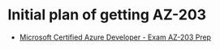 # Initial plan of getting AZ-203
- [Microsoft Certified Azure Developer - Exam AZ-203 Prep](https://acloudguru.com/course/microsoft-certified-azure-developer-exam-az-203-prep?utm_campaign=11658870399&utm_source=google&utm_medium=cpc&utm_content=481013342802&utm_term=b_&adgroupid=112093517983&gclid=CjwKCAiAnO2MBhApEiwA8q0HYZ6QEVtiluX6zojYJF86SvKbEwRa0rThymHh9bfikNJlIdH1np1puRoCY7wQAvD_BwE)